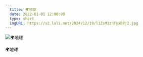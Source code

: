 ```yaml
---
  title: 🌍地球
  date: 2022-01-01 12:00:00
  type: short
  imgURL: https://s2.loli.net/2024/12/19/l1ZsM3znfyxBPj2.jpg
---
```


![🌍地球](https://s2.loli.net/2024/12/19/l1ZsM3znfyxBPj2.jpg)

🌍地球
